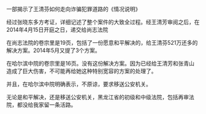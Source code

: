 一部揭示了王清芬如何走向诈骗犯罪道路的《情况说明》

经过张晓东多方考证，详细记述了整个案件的大致全过程。经王清芳审阅之后，在2014年4月15日开庭之日，递交给尚志法院

在尚志法院的卷宗里是19页，包括了一份愿意和平解决的，给王清芬521万还多的解决方案。2014年5月又提了3个方案。

在哈尔滨中院的卷宗里是16页。没有这份解决方案。因为已经给王清芳和张青山造成了巨大伤害，不可能再给她这种特别宽容的方案的处理了。

并且，在哈尔滨中院明确表示，不原谅，要求移送公安机关。

无论是和平解决，还是移送公安机关，黑龙江省的初级和中级法院，包括再审法院，都没给我家留一条活路。

